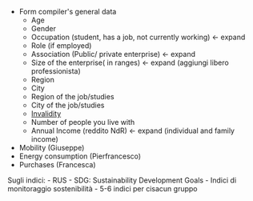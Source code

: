 - Form compiler's general data
    - Age
    - Gender
    - Occupation (student, has a job, not currently working) <- expand
    - Role (if employed) 
    - Association (Public/ private enterprise)  <- expand
    - Size of the enterprise( in ranges)  <- expand (aggiungi libero professionista)
    - Region
    - City
    - Region of the job/studies
    - City of the job/studies
    - [Invalidity](http://www.medicentrojesi.it/pdf/INAILINPS/Disabili.pdf)
    - Number of people you live with
    - Annual Income (reddito NdR)  <- expand (individual and family income)
- Mobility (Giuseppe)
- Energy consumption (Pierfrancesco)
- Purchases (Francesca)

Sugli indici:
    - RUS
    - SDG: Sustainability Development Goals
    - Indici di monitoraggio sostenibilità
    - 5-6 indici per cisacun gruppo